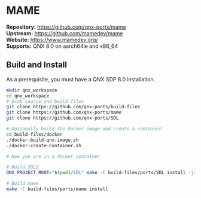 # MAME

**Repository:** https://github.com/qnx-ports/mame \
**Upstream:** https://github.com/mamedev/mame \
**Website:** https://www.mamedev.org/ \
**Supports:** QNX 8.0 on aarch64le and x86_64


## Build and Install

As a prerequisite, you must have a QNX SDP 8.0 installation.
```bash
mkdir qnx_workspace
cd qnx_workspace
# Grab source and build files
git clone https://github.com/qnx-ports/build-files
git clone https://github.com/qnx-ports/mame
git clone https://github.com/qnx-ports/SDL

# Optionally build the Docker image and create a container
cd build-files/docker
./docker-build-qnx-image.sh
./docker-create-container.sh

# Now you are in a docker container

# Build SDL2
QNX_PROJECT_ROOT="$(pwd)/SDL" make -C build-files/ports/SDL install -j4

# Build mame
make -C build-files/ports/mame install
```
